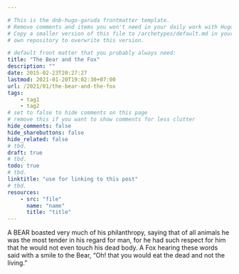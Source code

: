 ```yaml
---

# This is the dnb-hugo-garuda frontmatter template. 
# Remove comments and items you won't need in your daily work with Hugo.
# Copy a smaller version of this file to /archetypes/default.md in your
# own repository to overwrite this version.

# default front matter that you probably always need:
title: "The Bear and the Fox"
description: ""
date: 2015-02-23T20:27:27
lastmod: 2021-01-20T19:02:30+07:00
url: /2021/01/the-bear-and-the-fox
tags:
    - tag1
    - tag2
# set to false to hide comments on this page
# remove this if you want to show comments for less clutter
hide_comments: false
hide_sharebuttons: false
hide_related: false
# tbd.
draft: true
# tbd.
todo: true
# tbd.
linktitle: "use for linking to this post"
# tbd.
resources:
    - src: "file"
      name: "name"
      title: "title"
---
```

A BEAR boasted very much of his philanthropy, saying that of all animals he was the most tender in his regard for man, for he had such respect for him that he would not even touch his dead body. A Fox hearing these words said with a smile to the Bear, “Oh! that you would eat the dead and not the living.”
